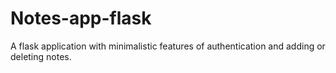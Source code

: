 # Notes-app-flask
A flask application with minimalistic features of authentication and adding or deleting notes.
